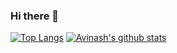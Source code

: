 ### Hi there 👋

<!--
**AvinashhNishal/AvinashhNishal** is a ✨ _special_ ✨ repository because its `README.md` (this file) appears on your GitHub profile.

Here are some ideas to get you started:

- 🔭 I’m currently working on ...
- 🌱 I’m currently learning ...
- 👯 I’m looking to collaborate on ...
- 🤔 I’m looking for help with ...
- 💬 Ask me about ...
- 📫 How to reach me: ...
- 😄 Pronouns: ...
- ⚡ Fun fact: ...
-->
 [![Top Langs](https://github-readme-stats.vercel.app/api/top-langs/?username=avinashhnishal&langs_count=5)](https://github.com/anuraghazra/github-readme-stats)   [![Avinash's github stats](https://github-readme-stats.vercel.app/api?username=avinashhnishal&count_private=true&show_icons=true&theme=tokyonight&hide_rank=false)](https://github.com/anuraghazra/github-readme-stats)

